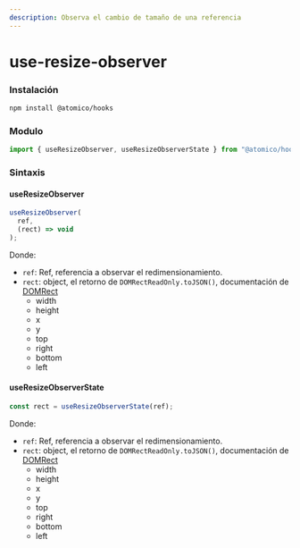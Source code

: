 ```yaml
---
description: Observa el cambio de tamaño de una referencia
---
```


# use-resize-observer

### Instalación

```bash
npm install @atomico/hooks
```

### Modulo

```javascript
import { useResizeObserver, useResizeObserverState } from "@atomico/hooks/use-resize-observer";
```

### Sintaxis

#### useResizeObserver

```javascript
useResizeObserver(
  ref,
  (rect) => void
);
```

Donde:

* `ref`: Ref, referencia a observar el redimensionamiento.
* `rect`: object,  el retorno de `DOMRectReadOnly.toJSON()`, documentación de [DOMRect](%20https://developer.mozilla.org/en-US/docs/Web/API/DOMRectReadOnly)
  * width
  * height
  * x
  * y
  * top
  * right
  * bottom
  * left

#### useResizeObserverState

```javascript
const rect = useResizeObserverState(ref);
```

Donde:

* `ref`: Ref, referencia a observar el redimensionamiento.
* `rect`: object,  el retorno de `DOMRectReadOnly.toJSON()`, documentación de [DOMRect](%20https://developer.mozilla.org/en-US/docs/Web/API/DOMRectReadOnly)
  * width
  * height
  * x
  * y
  * top
  * right
  * bottom
  * left

